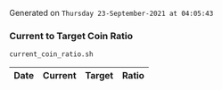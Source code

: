 Generated on `Thursday 23-September-2021 at 04:05:43`

### Current to Target Coin Ratio
`current_coin_ratio.sh`

Date|Current|Target|Ratio
---|---|---|---
